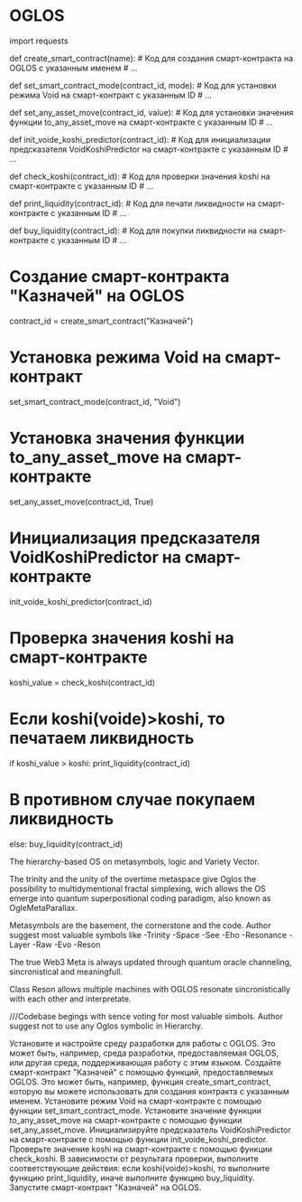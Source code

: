 # OGLOS

import requests

def create_smart_contract(name):
    # Код для создания смарт-контракта на OGLOS с указанным именем
    # ...

def set_smart_contract_mode(contract_id, mode):
    # Код для установки режима Void на смарт-контракт с указанным ID
    # ...

def set_any_asset_move(contract_id, value):
    # Код для установки значения функции to_any_asset_move на смарт-контракте с указанным ID
    # ...

def init_voide_koshi_predictor(contract_id):
    # Код для инициализации предсказателя VoidKoshiPredictor на смарт-контракте с указанным ID
    # ...

def check_koshi(contract_id):
    # Код для проверки значения koshi на смарт-контракте с указанным ID
    # ...

def print_liquidity(contract_id):
    # Код для печати ликвидности на смарт-контракте с указанным ID
    # ...

def buy_liquidity(contract_id):
    # Код для покупки ликвидности на смарт-контракте с указанным ID
    # ...

# Создание смарт-контракта "Казначей" на OGLOS
contract_id = create_smart_contract("Казначей")

# Установка режима Void на смарт-контракт
set_smart_contract_mode(contract_id, "Void")

# Установка значения функции to_any_asset_move на смарт-контракте
set_any_asset_move(contract_id, True)

# Инициализация предсказателя VoidKoshiPredictor на смарт-контракте
init_voide_koshi_predictor(contract_id)

# Проверка значения koshi на смарт-контракте
koshi_value = check_koshi(contract_id)

# Если koshi(voide)>koshi, то печатаем ликвидность
if koshi_value > koshi:
    print_liquidity(contract_id)
# В противном случае покупаем ликвидность
else:
    buy_liquidity(contract_id)

The hierarchy-based OS on metasymbols, logic and Variety Vector.

The trinity and the unity of the overtime metaspace give Oglos the possibility to multidymentional fractal simplexing, wich allows the OS emerge into quantum superpositional coding paradigm, also known as OgleMetaParallax.

Metasymbols are the basement, the cornerstone and the code.
Author suggest most valuable symbols like 
-Trinity
-Space
-See
-Eho
-Resonance
-Layer
-Raw
-Evo
-Reson

The true Web3 Meta is always updated through quantum oracle channeling, sincronistical and meaningfull. 

Class Reson allows multiple machines with OGLOS resonate sincronistically with each other and interpretate.

///Codebase begings with sence voting for most valuable simbols. Author suggest not to use any Oglos symbolic in Hierarchy.

Установите и настройте среду разработки для работы с OGLOS. Это может быть, например, среда разработки, предоставляемая OGLOS, или другая среда, поддерживающая работу с этим языком.
Создайте смарт-контракт "Казначей" с помощью функций, предоставляемых OGLOS. Это может быть, например, функция create_smart_contract, которую вы можете использовать для создания контракта с указанным именем.
Установите режим Void на смарт-контракте с помощью функции set_smart_contract_mode.
Установите значение функции to_any_asset_move на смарт-контракте с помощью функции set_any_asset_move.
Инициализируйте предсказатель VoidKoshiPredictor на смарт-контракте с помощью функции init_voide_koshi_predictor.
Проверьте значение koshi на смарт-контракте с помощью функции check_koshi.
В зависимости от результата проверки, выполните соответствующие действия: если koshi(voide)>koshi, то выполните функцию print_liquidity, иначе выполните функцию buy_liquidity.
Запустите смарт-контракт "Казначей" на OGLOS.



